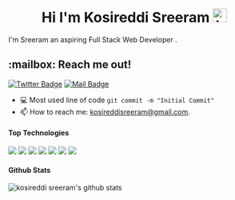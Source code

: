 <h1  style="text-align:center;"> Hi I'm   Kosireddi Sreeram <img src="https://user-images.githubusercontent.com/1303154/88677602-1635ba80-d120-11ea-84d8-d263ba5fc3c0.gif" width="28px" alt="hi"></h1>

I'm Sreeram  an aspiring Full Stack Web Developer .

<h2>:mailbox: Reach me out!</h2>

[![Twitter Badge](https://img.shields.io/badge/-@Kosireddisreeram-1ca0f1?style=flat&labelColor=1ca0f1&logo=twitter&logoColor=white&link=https://twitter.com/kosireddiSreeram)](https://twitter.com/SreeramKosired3)   [![Mail Badge](https://img.shields.io/badge/-kosireddiSreeram-c0392b?style=flat&labelColor=c0392b&logo=gmail&logoColor=white)](mailto:kosireddisreeram@gmail.com)
- :computer: Most used line of code `git commit -m "Initial Commit"`
- 📫 How to reach me: kosireddisreeram@gmail.com.
  

#### Top Technologies

<!-- TODO: Make technologies links takes you to repositories -->

<!-- [![React Badge](https://img.shields.io/badge/-React-61DBFB?style=for-the-badge&labelColor=black&logo=react&logoColor=61DBFB)](#) [![Javascript Badge](https://img.shields.io/badge/-Javascript-F0DB4F?style=for-the-badge&labelColor=black&logo=javascript&logoColor=F0DB4F)](#)  [![Nodejs Badge](https://img.shields.io/badge/-Nodejs-3C873A?style=for-the-badge&labelColor=black&logo=node.js&logoColor=3C873A)](#) <img src="https://img.shields.io/badge/-HTML-e34f26?logo=html5&logoColor=fff"> -->
<img src="https://img.shields.io/badge/-Javascript-F7DF1E?logo=JavaScript&logoColor=fff">
<img src="https://img.shields.io/badge/-css3-1572B6?logo=CSS3&logoColor=fff">
<img src="https://img.shields.io/badge/-css3-1572B6?logo=CSS3&logoColor=fff">

<img src="https://img.shields.io/badge/-css3-1572B6?logo=CSS3&logoColor=fff">
<img src="https://img.shields.io/badge/-Bootstrap-7952B3?logo=Bootstrap&logoColor=fff">
<img src="https://img.shields.io/badge/-MongoDB-47A248?logo=MongoDB&logoColor=fff">
<img src="https://img.shields.io/badge/-GitHub-181717?logo=GitHub&logoColor=fff">




#### Github Stats

![kosireddi sreeram's github stats](https://github-readme-stats.vercel.app/api?username=kosireddisreeram&count_private=true&theme=tokyonight)





